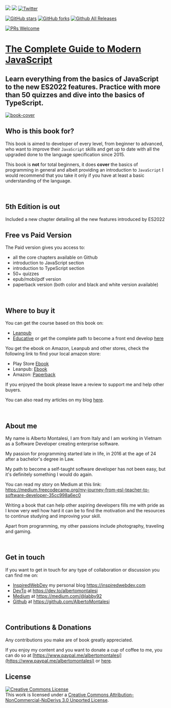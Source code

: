 [![](https://img.shields.io/badge/Donate-PayPal-blue.svg)](https://www.paypal.me/albertomontalesi)
[![](https://img.shields.io/badge/Follow-Medium-green.svg)](https://medium.com/@labby92)
[![Twitter](https://img.shields.io/twitter/url/https/github.com/AlbertoMontalesi/JavaScript-es6-and-beyond-ebook.svg?style=social)](https://twitter.com/intent/tweet?text=Wow:&url=https%3A%2F%2Fgithub.com%2FAlbertoMontalesi%2FJavaScript-es6-and-beyond-ebook)

[![GitHub stars](https://img.shields.io/github/stars/AlbertoMontalesi/JavaScript-es6-and-beyond-ebook.svg)](https://github.com/AlbertoMontalesi/JavaScript-es6-and-beyond-ebook/stargazers)
[![GitHub forks](https://img.shields.io/github/forks/AlbertoMontalesi/JavaScript-es6-and-beyond-ebook.svg)](https://github.com/AlbertoMontalesi/JavaScript-es6-and-beyond-ebook/network)
[![Github All Releases](https://img.shields.io/github/downloads/AlbertoMontalesi/JavaScript-es6-and-beyond-ebook/total.svg)](https://github.com/AlbertoMontalesi/JavaScript-es6-and-beyond-ebook)

[![PRs Welcome](https://img.shields.io/badge/PRs-welcome-brightgreen.svg?style=flat-square)](https://github.com/AlbertoMontalesi/JavaScript-es6-and-beyond-ebook/pulls)

# [The Complete Guide to Modern JavaScript ](https://leanpub.com/completeguidetomodernjavascript2020)

## Learn everything from the basics of JavaScript to the new ES2022 features. Practice with more than 50 quizzes and dive into the basics of TypeScript.

[![book-cover](/assets/banner.jpg)](http://bit.ly/2VV2LbX)

## Who is this book for?

This book is aimed to developer of every level, from beginner to advanced, who want to improve their `JavaScript` skills and get up to date with all the upgraded done to the language specification since 2015.

This book is **not** for total beginners, it does **cover** the basics of programming in general and albeit providing an introduction to `JavaScript` I would recommend that you take it only if you have at least a basic understanding of the language.

&nbsp;

## 5th Edition is out

Included a new chapter detailing all the new features introduced by ES2022

## Free vs Paid Version

The Paid version gives you access to:

- all the core chapters available on Github
- introduction to JavaScript section
- introduction to TypeScript section
- 50+ quizzes
- epub/mobi/pdf version
- paperback version (both color and black and white version available)

&nbsp;

## Where to buy it

You can get the course based on this book on:

- [Leanpub](https://leanpub.com/c/completeguidetomodernjavascript)
- [Educative](https://www.educative.io/courses/complete-guide-to-modern-javascript?aff=BqmB) or get the complete path to become a front end develop [here](https://www.educative.io/path/become-front-end-developer?aff=BqmB)

You get the ebook on Amazon, Leanpub and other stores, check the following link to find your local amazon store:

- Play Store [Ebook](https://play.google.com/store/books/details/Alberto_Montalesi_The_Complete_Guide_to_Modern_Jav?id=avqrDwAAQBAJ)
- Leanpub: [Ebook](https://leanpub.com/completeguidetomodernjavascript2020)
- Amazon: [Paperback](https://www.amazon.com/dp/B09FNNVY1Y?ref=inspiredwebde-20)

If you enjoyed the book please leave a review to support me and help other buyers.

You can also read my articles on my blog [here](https://www.inspiredwebdev.com/).

&nbsp;

## About me

My name is Alberto Montalesi, I am from Italy and I am working in Vietnam as a Software Developer creating enterprise software.

My passion for programming started late in life, in 2016 at the age of 24 after a bachelor's degree in Law.

My path to become a self-taught software developer has not been easy, but it's definitely something I would do again.

You can read my story on Medium at this link: https://medium.freecodecamp.org/my-journey-from-esl-teacher-to-software-developer-35cc998a6ec0

Writing a book that can help other aspiring developers fills me with pride as I know very well how hard it can be to find the motivation and the resources to continue studying and improving your skill.

Apart from programming, my other passions include photography, traveling and gaming.

&nbsp;

## Get in touch

If you want to get in touch for any type of collaboration or discussion you can find me on:

- [InspiredWebDev](https://inspiredwebdev.com) my personal blog https://inspiredwebdev.com
- [DevTo](https://dev.to/albertomontalesi) at https://dev.to/albertomontalesi
- [Medium](https://medium.com/@labby92) at https://medium.com/@labby92
- [Github](https://github.com/AlbertoMontalesi) at https://github.com/AlbertoMontalesi

&nbsp;

## Contributions & Donations

Any contributions you make are of book greatly appreciated.

If you enjoy my content and you want to donate a cup of coffee to me, you can do so at [https://www.paypal.me/albertomontalesi](https://www.paypal.me/albertomontalesi) or [here](https://ko-fi.com/albertomontalesi).

## License

<a rel="license" href="http://creativecommons.org/licenses/by-nc-nd/3.0/"><img alt="Creative Commons License" style="border-width:0" src="https://i.creativecommons.org/l/by-nc-nd/3.0/88x31.png" /></a><br />This work is licensed under a <a rel="license" href="http://creativecommons.org/licenses/by-nc-nd/3.0/">Creative Commons Attribution-NonCommercial-NoDerivs 3.0 Unported License</a>.
